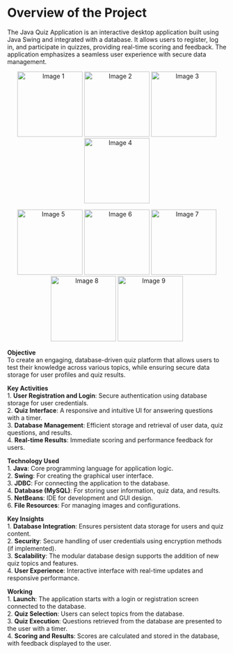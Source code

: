 # **Overview of the Project**<br>
The Java Quiz Application is an interactive desktop application built using Java Swing and integrated with a database. It allows users to register, log in, and participate in quizzes, providing real-time scoring and feedback. The application emphasizes a seamless user experience with secure data management.<br>

<p align="center">
  <img src="https://github.com/user-attachments/assets/38d8c7af-c41c-44db-8815-6ca2fc6b5645" alt="Image 1" width="150"/>
  <img src="https://github.com/user-attachments/assets/61918c4b-fe84-4db4-879e-58e5af5e5bb8" alt="Image 2" width="150"/>
  <img src="https://github.com/user-attachments/assets/e1c3eb3d-95b5-4c76-a9fc-41105e2e9063" alt="Image 3" width="150"/>
  <img src="https://github.com/user-attachments/assets/cfcb843b-c4dd-46f5-8420-914e4cdab372" alt="Image 4" width="150"/>
</p>
<p align="center">
  <img src="https://github.com/user-attachments/assets/a52c578f-06e4-4541-b207-bdfcc37094a1" alt="Image 5" width="150"/>
  <img src="https://github.com/user-attachments/assets/d70c5951-3ffa-4912-af92-bcf7450abc87" alt="Image 6" width="150"/>
  <img src="https://github.com/user-attachments/assets/446866ab-4afd-49db-81ca-6e01ebfd9e7c" alt="Image 7" width="150"/>
  <img src="https://github.com/user-attachments/assets/163126ee-c568-4ac6-b7ce-7ffc515580e1" alt="Image 8" width="150"/>
  <img src="https://github.com/user-attachments/assets/2f1aeaa2-c6ce-425a-b201-83c78b553001" alt="Image 9" width="150"/>
</p>



**Objective**<br>
 To create an engaging, database-driven quiz platform that allows users to test their knowledge across various topics, while ensuring secure data storage for user profiles and quiz results.<br>


**Key Activities**<br>
	1. **User Registration and Login**: Secure authentication using database storage for user credentials.<br>
	2. **Quiz Interface**: A responsive and intuitive UI for answering questions with a timer.<br>
	3. **Database Management**: Efficient storage and retrieval of user data, quiz questions, and results.<br>
	4. **Real-time Results**: Immediate scoring and performance feedback for users.<br>


**Technology Used**<br>
	1. **Java**: Core programming language for application logic.<br>
	2. **Swing**: For creating the graphical user interface.<br>
	3. **JDBC**: For connecting the application to the database.<br>
	4. **Database (MySQL)**: For storing user information, quiz data, and results.<br>
	5. **NetBeans**: IDE for development and GUI design.<br>
	6. **File Resources**: For managing images and configurations.<br>


**Key Insights**<br>
	1. **Database Integration**: Ensures persistent data storage for users and quiz content.<br>
	2. **Security**: Secure handling of user credentials using encryption methods (if implemented).<br>
	3. **Scalability**: The modular database design supports the addition of new quiz topics and features.<br>
	4. **User Experience**: Interactive interface with real-time updates and responsive performance.<br>


**Working**<br>
	1. **Launch**: The application starts with a login or registration screen connected to the database.<br>
	2. **Quiz Selection**: Users can select topics from the database.<br>
	3. **Quiz Execution**: Questions retrieved from the database are presented to the user with a timer.<br>
	4. **Scoring and Results**: Scores are calculated and stored in the database, with feedback displayed to the user.<br>

